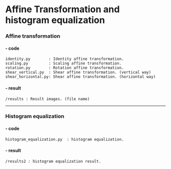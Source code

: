 <H1>Affine Transformation and histogram equalization</H1>

<h3> Affine transformation </h3>

<h4> - code </h4>

~~~
identity.py        : Identity affine transformation.
scaling.py         : Scaling affine transformation.
rotation.py        : Rotation affine transformation.
shear_vertical.py  : Shear affine transformation. (vertical way)
shear_horizontal.py: Shear affine transformation. (horizontal way)
~~~

<h4>- result </h4>   

~~~
/results : Result images. (file name)
~~~   
  
---

<h3> Histogram equalization </h3>

<h4> - code </h4>

~~~
histogram_equalization.py  : histogram equalization.
~~~


<h4> - result </h4>      

~~~
/results2 : histogram equalization result.
~~~
